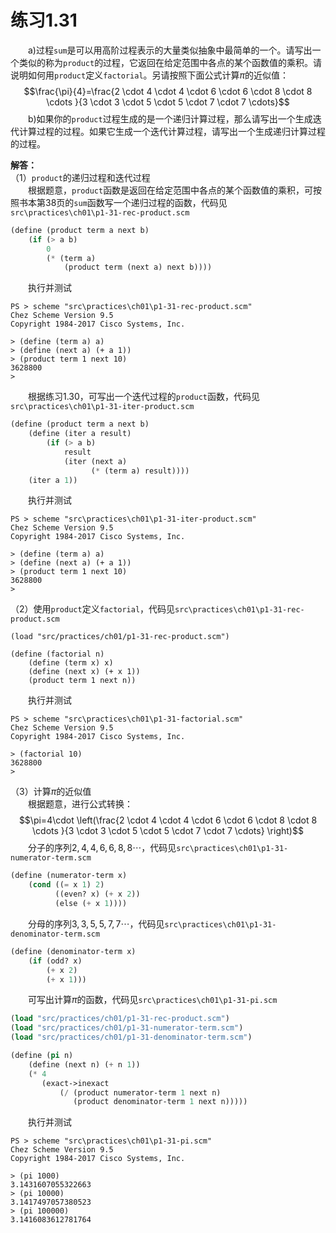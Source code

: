 # 练习1.31
&emsp;&emsp;a)过程`sum`是可以用高阶过程表示的大量类似抽象中最简单的一个。请写出一个类似的称为`product`的过程，它返回在给定范围中各点的某个函数值的乘积。请说明如何用`product`定义`factorial`。另请按照下面公式计算$\pi$的近似值：$$\frac{\pi}{4}=\frac{2 \cdot 4 \cdot 4 \cdot 6 \cdot 6 \cdot 8 \cdot 8 \cdots }{3 \cdot 3 \cdot 5 \cdot 5 \cdot 7 \cdot 7 \cdots}$$&emsp;&emsp;b)如果你的`product`过程生成的是一个递归计算过程，那么请写出一个生成迭代计算过程的过程。如果它生成一个迭代计算过程，请写出一个生成递归计算过程的过程。  

**解答：**  
（1）`product`的递归过程和迭代过程  
&emsp;&emsp;根据题意，`product`函数是返回在给定范围中各点的某个函数值的乘积，可按照书本第38页的`sum`函数写一个递归过程的函数，代码见`src\practices\ch01\p1-31-rec-product.scm`
```lisp
(define (product term a next b)
    (if (> a b)
        0
        (* (term a)
            (product term (next a) next b))))
```
&emsp;&emsp;执行并测试
```shell
PS > scheme "src\practices\ch01\p1-31-rec-product.scm"
Chez Scheme Version 9.5
Copyright 1984-2017 Cisco Systems, Inc.

> (define (term a) a)
> (define (next a) (+ a 1))
> (product term 1 next 10)
3628800
>
```
&emsp;&emsp;根据练习1.30，可写出一个迭代过程的`product`函数，代码见`src\practices\ch01\p1-31-iter-product.scm`
```lisp
(define (product term a next b)
    (define (iter a result)
        (if (> a b)
            result
            (iter (next a)
                  (* (term a) result))))
    (iter a 1))
```
&emsp;&emsp;执行并测试
```shell
PS > scheme "src\practices\ch01\p1-31-iter-product.scm"
Chez Scheme Version 9.5
Copyright 1984-2017 Cisco Systems, Inc.

> (define (term a) a)
> (define (next a) (+ a 1))
> (product term 1 next 10)
3628800
>
```
（2）使用`product`定义`factorial`，代码见`src\practices\ch01\p1-31-rec-product.scm`  
```
(load "src/practices/ch01/p1-31-rec-product.scm")

(define (factorial n)
    (define (term x) x)
    (define (next x) (+ x 1))
    (product term 1 next n))
```
&emsp;&emsp;执行并测试
```shell
PS > scheme "src\practices\ch01\p1-31-factorial.scm"
Chez Scheme Version 9.5
Copyright 1984-2017 Cisco Systems, Inc.

> (factorial 10)
3628800
>
```
（3）计算$\pi$的近似值  
&emsp;&emsp;根据题意，进行公式转换：$$\pi=4\cdot \left(\frac{2 \cdot 4 \cdot 4 \cdot 6 \cdot 6 \cdot 8 \cdot 8 \cdots }{3 \cdot 3 \cdot 5 \cdot 5 \cdot 7 \cdot 7 \cdots} \right)$$&emsp;&emsp;分子的序列$2,4,4,6,6,8,8\cdots$，代码见`src\practices\ch01\p1-31-numerator-term.scm`
```lisp
(define (numerator-term x)
    (cond ((= x 1) 2)
          ((even? x) (+ x 2))
          (else (+ x 1))))
```
&emsp;&emsp;分母的序列$3,3,5,5,7,7\cdots$，代码见`src\practices\ch01\p1-31-denominator-term.scm`
```lisp
(define (denominator-term x)
    (if (odd? x)
        (+ x 2)
        (+ x 1)))
```
&emsp;&emsp;可写出计算$\pi$的函数，代码见`src\practices\ch01\p1-31-pi.scm`
```lisp
(load "src/practices/ch01/p1-31-rec-product.scm")
(load "src/practices/ch01/p1-31-numerator-term.scm")
(load "src/practices/ch01/p1-31-denominator-term.scm")

(define (pi n)
    (define (next n) (+ n 1))
    (* 4 
       (exact->inexact
           (/ (product numerator-term 1 next n)
              (product denominator-term 1 next n)))))
```
&emsp;&emsp;执行并测试
```shell
PS > scheme "src\practices\ch01\p1-31-pi.scm"
Chez Scheme Version 9.5
Copyright 1984-2017 Cisco Systems, Inc.

> (pi 1000)
3.1431607055322663
> (pi 10000)
3.1417497057380523
> (pi 100000)
3.1416083612781764
```